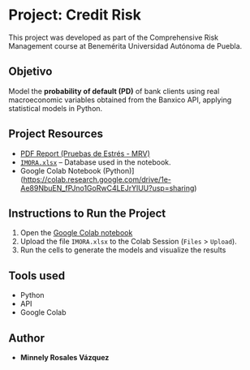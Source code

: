 # Project: Credit Risk

This project was developed as part of the Comprehensive Risk Management course at Benemérita Universidad Autónoma de Puebla.

## Objetivo

Model the **probability of default (PD)** of bank clients using real macroeconomic variables obtained from the Banxico API, applying statistical models in Python.

## Project Resources

-  [PDF Report (Pruebas de Estrés - MRV)](./Pruebas_de_Estres_MRV.pdf)
-  [`IMORA.xlsx`](./IMORA.xlsx) – Database used in the notebook.
-  Google Colab Notebook (Python)](https://colab.research.google.com/drive/1e-Ae89NbuEN_fPJno1GoRwC4LEJrYlUU?usp=sharing)

## Instructions to Run the Project

1. Open the [Google Colab notebook](https://colab.research.google.com/drive/1e-Ae89NbuEN_fPJno1GoRwC4LEJrYlUU?usp=sharing)
2. Upload the file `IMORA.xlsx` to the Colab Session (`Files` > `Upload`).
3. Run the cells to generate the models and visualize the results
  
## Tools used

- Python 
- API
- Google Colab

## Author

- **Minnely Rosales Vázquez**
